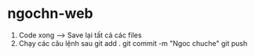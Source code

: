 # ngochn-web

1. Code xong --> Save lại tất cả các files
2. Chạy các câu lệnh sau
git add .
git commit -m "Ngoc chuche"
git push